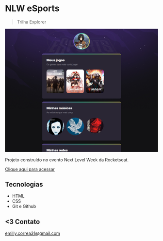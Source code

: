 # NLW eSports

>Trilha Explorer

![preview](.github/preview.png)

Projeto construído no evento Next Level Week da Rocketseat.

[Clique aqui para acessar](https://emycorrea.github.io/nlw-esports-explorer)

## Tecnologias 

- HTML
- CSS 
- Git e Github

## <3 Contato

emilly.correa31@gmail.com 
